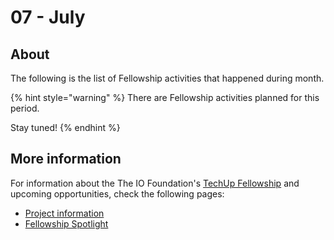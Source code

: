 # 07 - July

## About

The following is the list of Fellowship activities that happened during month.

{% hint style="warning" %}
There are Fellowship activities planned for this period.

Stay tuned!
{% endhint %}

## More information

For information about the The IO Foundation's [TechUp Fellowship](https://short.theiofoundation.org/Fellowship) and upcoming opportunities, check the following pages:

* [Project information](../../introduction/project-information.md)
* [Fellowship Spotlight](../../#on-the-spotlight)

